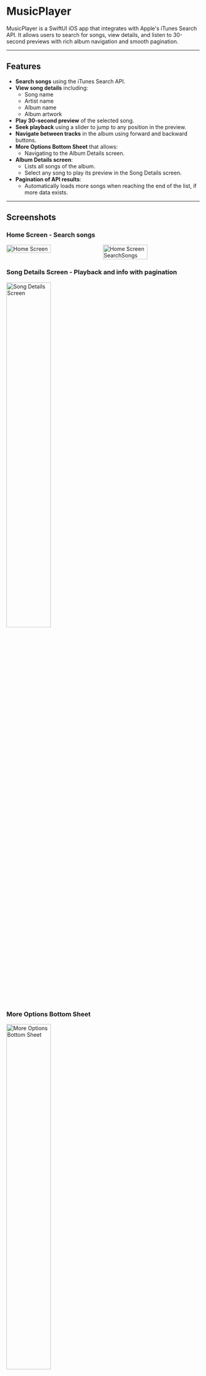 # MusicPlayer

MusicPlayer is a SwiftUI iOS app that integrates with Apple's iTunes Search API. It allows users to search for songs, view details, and listen to 30-second previews with rich album navigation and smooth pagination.

---

## Features

- **Search songs** using the iTunes Search API.
- **View song details** including:
  - Song name
  - Artist name
  - Album name
  - Album artwork
- **Play 30-second preview** of the selected song.
- **Seek playback** using a slider to jump to any position in the preview.
- **Navigate between tracks** in the album using forward and backward buttons.
- **More Options Bottom Sheet** that allows:
  - Navigating to the Album Details screen.
- **Album Details screen**:
  - Lists all songs of the album.
  - Select any song to play its preview in the Song Details screen.
- **Pagination of API results**:
  - Automatically loads more songs when reaching the end of the list, if more data exists.

---

## Screenshots

### Home Screen - Search songs

<div style="display: flex; gap: 10px; flex-wrap: wrap;">
  <img src="./PreviewImages/HomeScreen.png" alt="Home Screen" style="width: 48%;" />
  <img src="./PreviewImages/HomeScreenSearchSongs.png" alt="Home Screen SearchSongs" style="width: 48%;" />
</div>

### Song Details Screen - Playback and info with pagination

<img src="./PreviewImages/SongDetailsScreen.png" alt="Song Details Screen" width="48%" />

### More Options Bottom Sheet

<img src="./PreviewImages/MoreOptionsBottomSheet.png" alt="More Options Bottom Sheet" width="48%" />


### Album Details Screen

<img src="./PreviewImages/AlbumDetailsScreen.png" alt="Album Details Screen" width="48%" />

---

## Technical Details

- **Swift 6**: The project is fully implemented in Swift 6, leveraging its latest features and improvements.
- **MVVM Architecture Pattern**: Clear separation of concerns between UI, business logic, and data.
- **Tests Implementation**: Unit tests focused on ViewModels and the network layer to increase reliability and ensure the correctness of the app’s business logic and data handling.
- **API Results Pagination**: Seamless loading of additional data when the user scrolls to the end of song lists.
- **SOLID Principles**: Code adheres to SOLID design principles for maintainability and scalability.

---

## Getting Started

### Requirements

- Xcode 16 or newer
- iOS 18 or newer
- Swift 6

### Setup and Run

1. Clone this repository:

```bash
git clone https://github.com/joorgeroberto/MusicPlayer.git
cd MusicPlayer
````

2. Open the project in Xcode:

```bash
open MusicPlayer.xcodeproj
```

3. Build and run the app on a simulator or a physical device.

## Architecture and Notes

- The app uses SwiftUI and Combine.
- Networking uses the iTunes Search API with pagination support.
- Audio playback is handled via AVFoundation.
- Follows MVVM architecture and SOLID design principles.

## License

This project is licensed under the MIT License. See the LICENSE file for details.

## Contact

<div style="display: flex; flex-direction: column; align-items: center; margin-top: 50px; margin-bottom: 50px;">

  <div align="center" style="margin-bottom: 30px;">
    <a href="https://github.com/joorgeroberto" target="_blank" rel="noopener noreferrer">
      <img style="border-radius: 50%;" src="https://avatars.githubusercontent.com/u/5282212?s=460&u=53cc5df290ab3e86d8e73fb38483eb0dca55186a&v=4" width="120px" alt="Foto de Jorge de Carvalho" />
      <br />
      <sub><b>Jorge de Carvalho</b></sub>
    </a>
  </div>
  <br /><br />

  <div align="center">

  [![Linkedin Badge](https://img.shields.io/badge/-Jorge_de_Carvalho-blue?style=flat-square&logo=Linkedin&logoColor=white)](https://www.linkedin.com/in/jorge-de-carvalho-aa21b2186/)
  [![Github Badge](https://img.shields.io/badge/-Jorge_de_Carvalho-000?style=flat-square&logo=Github&logoColor=white)](https://github.com/joorgeroberto)
  [![Gmail Badge](https://img.shields.io/badge/-joorgeroberto@gmail.com-c14438?style=flat-square&logo=Gmail&logoColor=white&link=mailto:joorgeroberto@gmail.com)](mailto:joorgeroberto@gmail.com)

  </div>

</div>

